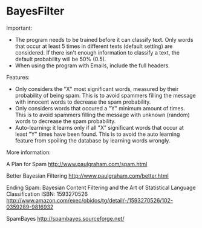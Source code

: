 # BayesFilter
Important:
-	The program needs to be trained before it can classify text. Only words that occur at least 5 times in different texts (default setting) are considered.
	If there isn't enough information to classify a text, the default probability will be 50% (0.5).
-	When using the program with Emails, include the full headers.


Features:
-	Only considers the "X" most significant words, measured by their probability of being spam. This is to avoid spammers filling the message
	with innocent words to decrease the spam probability.
-	Only considers words that occured a "Y" minimum amount of times. This is to avoid spammers filling the message with unknown (random) words to decrease
	the spam probability.
-	Auto-learning: it learns only if all "X" significant words that occur at least "Y" times have been found. This is to avoid the auto learning feature
	from spoiling the database by learning words wrongly.

More information:

A Plan for Spam
http://www.paulgraham.com/spam.html

Better Bayesian Filtering
http://www.paulgraham.com/better.html

Ending Spam: Bayesian Content Filtering and the Art of Statistical Language Classification
ISBN: 1593270526
http://www.amazon.com/exec/obidos/tg/detail/-/1593270526/102-0359289-9816932

SpamBayes
http://spambayes.sourceforge.net/
